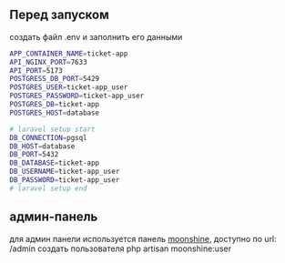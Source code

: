 ## Перед запуском
создать файл .env и заполнить его данными

```bash
APP_CONTAINER_NAME=ticket-app
API_NGINX_PORT=7633
API_PORT=5173
POSTGRESS_DB_PORT=5429
POSTGRES_USER=ticket-app_user
POSTGRES_PASSWORD=ticket-app_user
POSTGRES_DB=ticket-app
POSTGRES_HOST=database

# laravel setup start
DB_CONNECTION=pgsql
DB_HOST=database
DB_PORT=5432
DB_DATABASE=ticket-app
DB_USERNAME=ticket-app_user
DB_PASSWORD=ticket-app_user
# laravel setup end
```

## админ-панель

для админ панели используется панель [moonshine](https://moonshine-laravel.com/ru/docs/3.x/index), доступно по url: /admin
создать пользователя
php artisan moonshine:user

